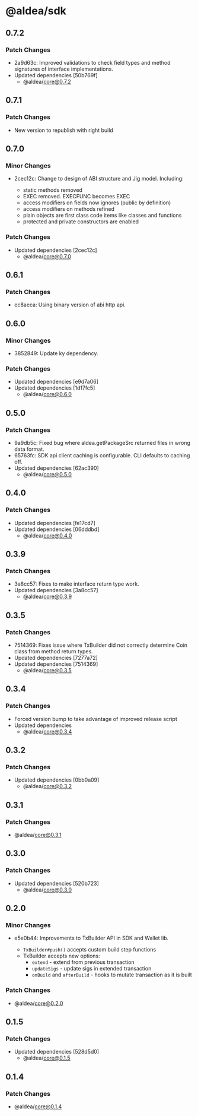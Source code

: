 # @aldea/sdk

## 0.7.2

### Patch Changes

- 2a9d63c: Improved validations to check field types and method signatures of interface implementations.
- Updated dependencies [50b769f]
  - @aldea/core@0.7.2

## 0.7.1

### Patch Changes

- New version to republish with right build

## 0.7.0

### Minor Changes

- 2cec12c: Change to design of ABI structure and Jig model. Including:

  - static methods removed
  - EXEC removed. EXECFUNC becomes EXEC
  - access modifiers on fields now ignores (public by definition)
  - access modifiers on methods refined
  - plain objects are first class code items like classes and functions
  - protected and private constructors are enabled

### Patch Changes

- Updated dependencies [2cec12c]
  - @aldea/core@0.7.0

## 0.6.1

### Patch Changes

- ec8aeca: Using binary version of abi http api.

## 0.6.0

### Minor Changes

- 3852849: Update ky dependency.

### Patch Changes

- Updated dependencies [e9d7a06]
- Updated dependencies [1d17fc5]
  - @aldea/core@0.6.0

## 0.5.0

### Patch Changes

- 9a9db5c: Fixed bug where aldea.getPackageSrc returned files in wrong data format.
- 65763fc: SDK api client caching is configurable. CLI defaults to caching off.
- Updated dependencies [62ac390]
  - @aldea/core@0.5.0

## 0.4.0

### Patch Changes

- Updated dependencies [fe17cd7]
- Updated dependencies [06dddbd]
  - @aldea/core@0.4.0

## 0.3.9

### Patch Changes

- 3a8cc57: Fixes to make interface return type work.
- Updated dependencies [3a8cc57]
  - @aldea/core@0.3.9

## 0.3.5

### Patch Changes

- 7514369: Fixes issue where TxBuilder did not correctly determine Coin class from method return types.
- Updated dependencies [7277a72]
- Updated dependencies [7514369]
  - @aldea/core@0.3.5

## 0.3.4

### Patch Changes

- Forced version bump to take advantage of improved release script
- Updated dependencies
  - @aldea/core@0.3.4

## 0.3.2

### Patch Changes

- Updated dependencies [0bb0a09]
  - @aldea/core@0.3.2

## 0.3.1

### Patch Changes

- @aldea/core@0.3.1

## 0.3.0

### Patch Changes

- Updated dependencies [520b723]
  - @aldea/core@0.3.0

## 0.2.0

### Minor Changes

- e5e0b44: Improvements to TxBuilder API in SDK and Wallet lib.

  - `TxBuilder#push()` accepts custom build step functions
  - TxBuilder accepts new options:
    - `extend` - extend from previous transaction
    - `updateSigs` - update sigs in extended transaction
    - `onBuild` and `afterBuild` - hooks to mutate transaction as it is built

### Patch Changes

- @aldea/core@0.2.0

## 0.1.5

### Patch Changes

- Updated dependencies [528d5d0]
  - @aldea/core@0.1.5

## 0.1.4

### Patch Changes

- @aldea/core@0.1.4
